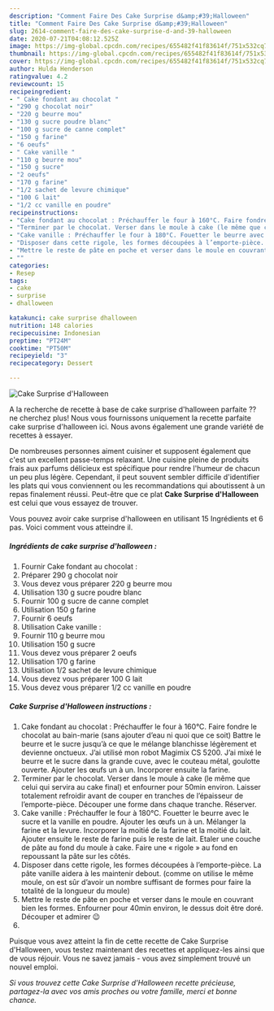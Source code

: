 ```yaml
---
description: "Comment Faire Des Cake Surprise d&amp;#39;Halloween"
title: "Comment Faire Des Cake Surprise d&amp;#39;Halloween"
slug: 2614-comment-faire-des-cake-surprise-d-and-39-halloween
date: 2020-07-21T04:08:12.525Z
image: https://img-global.cpcdn.com/recipes/655482f41f83614f/751x532cq70/cake-surprise-dhalloween-photo-principale-de-la-recette.jpg
thumbnail: https://img-global.cpcdn.com/recipes/655482f41f83614f/751x532cq70/cake-surprise-dhalloween-photo-principale-de-la-recette.jpg
cover: https://img-global.cpcdn.com/recipes/655482f41f83614f/751x532cq70/cake-surprise-dhalloween-photo-principale-de-la-recette.jpg
author: Hulda Henderson
ratingvalue: 4.2
reviewcount: 15
recipeingredient:
- " Cake fondant au chocolat "
- "290 g chocolat noir"
- "220 g beurre mou"
- "130 g sucre poudre blanc"
- "100 g sucre de canne complet"
- "150 g farine"
- "6 oeufs"
- " Cake vanille "
- "110 g beurre mou"
- "150 g sucre"
- "2 oeufs"
- "170 g farine"
- "1/2 sachet de levure chimique"
- "100 G lait"
- "1/2 cc vanille en poudre"
recipeinstructions:
- "Cake fondant au chocolat : Préchauffer le four à 160°C. Faire fondre le chocolat au bain-marie (sans ajouter d’eau ni quoi que ce soit) Battre le beurre et le sucre jusqu’à ce que le mélange blanchisse légèrement et devienne onctueux. J’ai utilisé mon robot Magimix CS 5200. J’ai mixé le beurre et le sucre dans la grande cuve, avec le couteau métal, goulotte ouverte. Ajouter les œufs un à un. Incorporer ensuite la farine."
- "Terminer par le chocolat. Verser dans le moule à cake (le même que celui qui servira au cake final) et enfourner pour 50min environ. Laisser totalement refroidir avant de couper en tranches de l’épaisseur de l’emporte-pièce. Découper une forme dans chaque tranche. Réserver."
- "Cake vanille : Préchauffer le four à 180°C. Fouetter le beurre avec le sucre et la vanille en poudre. Ajouter les œufs un à un. Mélanger la farine et la levure. Incorporer la moitié de la farine et la moitié du lait. Ajouter ensuite le reste de farine puis le reste de lait. Etaler une couche de pâte au fond du moule à cake. Faire une « rigole » au fond en repoussant la pâte sur les côtés."
- "Disposer dans cette rigole, les formes découpées à l’emporte-pièce. La pâte vanille aidera à les maintenir debout. (comme on utilise le même moule, on est sûr d’avoir un nombre suffisant de formes pour faire la totalité de la longueur du moule)"
- "Mettre le reste de pâte en poche et verser dans le moule en couvrant bien les formes. Enfourner pour 40min environ, le dessus doit être doré. Découper et admirer 😉"
- ""
categories:
- Resep
tags:
- cake
- surprise
- dhalloween

katakunci: cake surprise dhalloween 
nutrition: 148 calories
recipecuisine: Indonesian
preptime: "PT24M"
cooktime: "PT50M"
recipeyield: "3"
recipecategory: Dessert

---
```



![Cake Surprise d&#39;Halloween](https://img-global.cpcdn.com/recipes/655482f41f83614f/751x532cq70/cake-surprise-dhalloween-photo-principale-de-la-recette.jpg)

A la recherche de recette à base de cake surprise d&#39;halloween parfaite ?? ne cherchez plus! Nous vous fournissons uniquement la recette parfaite cake surprise d&#39;halloween ici. Nous avons également une grande variété de recettes à essayer.

De nombreuses personnes aiment cuisiner et supposent également que c'est un excellent passe-temps relaxant. Une cuisine pleine de produits frais aux parfums délicieux est spécifique pour rendre l'humeur de chacun un peu plus légère. Cependant, il peut souvent sembler difficile d'identifier les plats qui vous conviennent ou les recommandations qui aboutissent à un repas finalement réussi. Peut-être que ce plat <strong> Cake Surprise d&#39;Halloween </strong> est celui que vous essayez de trouver.

<!--inarticleads1-->

Vous pouvez avoir cake surprise d&#39;halloween en utilisant 15 Ingrédients et 6 pas. Voici comment vous atteindre il.

##### Ingrédients de cake surprise d&#39;halloween :

1. Fournir  Cake fondant au chocolat :
1. Préparer 290 g chocolat noir
1. Vous devez vous préparer 220 g beurre mou
1. Utilisation 130 g sucre poudre blanc
1. Fournir 100 g sucre de canne complet
1. Utilisation 150 g farine
1. Fournir 6 oeufs
1. Utilisation  Cake vanille :
1. Fournir 110 g beurre mou
1. Utilisation 150 g sucre
1. Vous devez vous préparer 2 oeufs
1. Utilisation 170 g farine
1. Utilisation 1/2 sachet de levure chimique
1. Vous devez vous préparer 100 G lait
1. Vous devez vous préparer 1/2 cc vanille en poudre




<!--inarticleads2-->

##### Cake Surprise d&#39;Halloween instructions :

1. Cake fondant au chocolat : Préchauffer le four à 160°C. Faire fondre le chocolat au bain-marie (sans ajouter d’eau ni quoi que ce soit) Battre le beurre et le sucre jusqu’à ce que le mélange blanchisse légèrement et devienne onctueux. J’ai utilisé mon robot Magimix CS 5200. J’ai mixé le beurre et le sucre dans la grande cuve, avec le couteau métal, goulotte ouverte. Ajouter les œufs un à un. Incorporer ensuite la farine.
1. Terminer par le chocolat. Verser dans le moule à cake (le même que celui qui servira au cake final) et enfourner pour 50min environ. Laisser totalement refroidir avant de couper en tranches de l’épaisseur de l’emporte-pièce. Découper une forme dans chaque tranche. Réserver.
1. Cake vanille : Préchauffer le four à 180°C. Fouetter le beurre avec le sucre et la vanille en poudre. Ajouter les œufs un à un. Mélanger la farine et la levure. Incorporer la moitié de la farine et la moitié du lait. Ajouter ensuite le reste de farine puis le reste de lait. Etaler une couche de pâte au fond du moule à cake. Faire une « rigole » au fond en repoussant la pâte sur les côtés.
1. Disposer dans cette rigole, les formes découpées à l’emporte-pièce. La pâte vanille aidera à les maintenir debout. (comme on utilise le même moule, on est sûr d’avoir un nombre suffisant de formes pour faire la totalité de la longueur du moule)
1. Mettre le reste de pâte en poche et verser dans le moule en couvrant bien les formes. Enfourner pour 40min environ, le dessus doit être doré. Découper et admirer 😉
1. 




<!--inarticleads1-->

<p>
Puisque vous avez atteint la fin de cette recette de Cake Surprise d&#39;Halloween, vous testez maintenant des recettes et appliquez-les ainsi que de vous réjouir. Vous ne savez jamais - vous avez simplement trouvé un nouvel emploi.
</p>

<p>
<i>Si vous trouvez cette Cake Surprise d&#39;Halloween recette précieuse, partagez-la avec vos amis proches ou votre famille, merci et bonne chance.</i>
</p>
